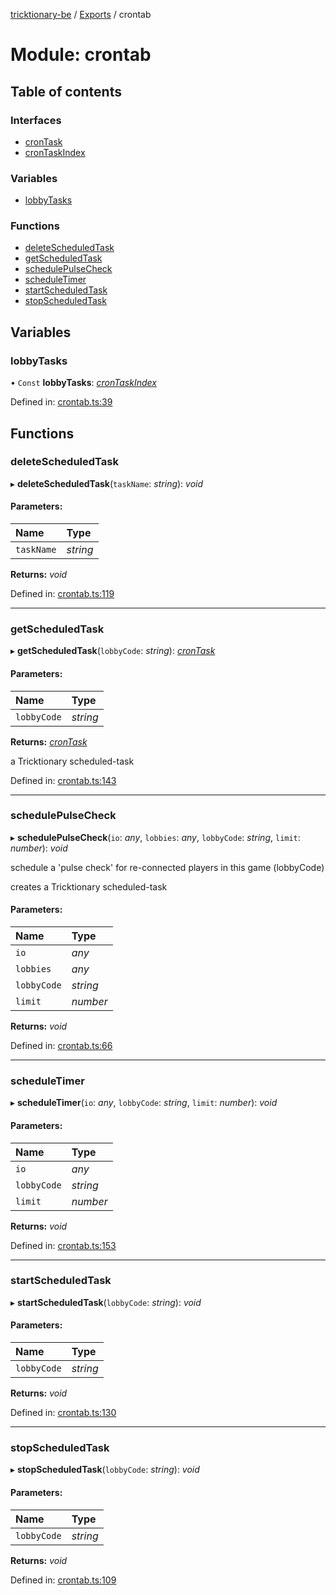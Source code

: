 [tricktionary-be](../README.md) / [Exports](../modules.md) / crontab

# Module: crontab

## Table of contents

### Interfaces

- [cronTask](../interfaces/crontab.crontask.md)
- [cronTaskIndex](../interfaces/crontab.crontaskindex.md)

### Variables

- [lobbyTasks](crontab.md#lobbytasks)

### Functions

- [deleteScheduledTask](crontab.md#deletescheduledtask)
- [getScheduledTask](crontab.md#getscheduledtask)
- [schedulePulseCheck](crontab.md#schedulepulsecheck)
- [scheduleTimer](crontab.md#scheduletimer)
- [startScheduledTask](crontab.md#startscheduledtask)
- [stopScheduledTask](crontab.md#stopscheduledtask)

## Variables

### lobbyTasks

• `Const` **lobbyTasks**: [*cronTaskIndex*](../interfaces/crontab.crontaskindex.md)

Defined in: [crontab.ts:39](https://github.com/story-squad/tricktionary-be/blob/4020081/src/sockets/crontab.ts#L39)

## Functions

### deleteScheduledTask

▸ **deleteScheduledTask**(`taskName`: *string*): *void*

#### Parameters:

Name | Type |
:------ | :------ |
`taskName` | *string* |

**Returns:** *void*

Defined in: [crontab.ts:119](https://github.com/story-squad/tricktionary-be/blob/4020081/src/sockets/crontab.ts#L119)

___

### getScheduledTask

▸ **getScheduledTask**(`lobbyCode`: *string*): [*cronTask*](../interfaces/crontab.crontask.md)

#### Parameters:

Name | Type |
:------ | :------ |
`lobbyCode` | *string* |

**Returns:** [*cronTask*](../interfaces/crontab.crontask.md)

a Tricktionary scheduled-task

Defined in: [crontab.ts:143](https://github.com/story-squad/tricktionary-be/blob/4020081/src/sockets/crontab.ts#L143)

___

### schedulePulseCheck

▸ **schedulePulseCheck**(`io`: *any*, `lobbies`: *any*, `lobbyCode`: *string*, `limit`: *number*): *void*

schedule a 'pulse check' for re-connected players in this game (lobbyCode)

creates a Tricktionary scheduled-task

#### Parameters:

Name | Type |
:------ | :------ |
`io` | *any* |
`lobbies` | *any* |
`lobbyCode` | *string* |
`limit` | *number* |

**Returns:** *void*

Defined in: [crontab.ts:66](https://github.com/story-squad/tricktionary-be/blob/4020081/src/sockets/crontab.ts#L66)

___

### scheduleTimer

▸ **scheduleTimer**(`io`: *any*, `lobbyCode`: *string*, `limit`: *number*): *void*

#### Parameters:

Name | Type |
:------ | :------ |
`io` | *any* |
`lobbyCode` | *string* |
`limit` | *number* |

**Returns:** *void*

Defined in: [crontab.ts:153](https://github.com/story-squad/tricktionary-be/blob/4020081/src/sockets/crontab.ts#L153)

___

### startScheduledTask

▸ **startScheduledTask**(`lobbyCode`: *string*): *void*

#### Parameters:

Name | Type |
:------ | :------ |
`lobbyCode` | *string* |

**Returns:** *void*

Defined in: [crontab.ts:130](https://github.com/story-squad/tricktionary-be/blob/4020081/src/sockets/crontab.ts#L130)

___

### stopScheduledTask

▸ **stopScheduledTask**(`lobbyCode`: *string*): *void*

#### Parameters:

Name | Type |
:------ | :------ |
`lobbyCode` | *string* |

**Returns:** *void*

Defined in: [crontab.ts:109](https://github.com/story-squad/tricktionary-be/blob/4020081/src/sockets/crontab.ts#L109)
